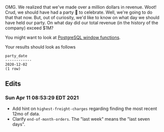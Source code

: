 OMG. We realized that we've made over a million dollars in 
revenue. Woot! Crud, we should have had a party 🥳 to celebrate.
Well, we're going to do that that now. But, out of curiosity,
we'd like to know on what day we should have held our party.
On what day did our total revenue (in the history of the company)
exceed $1M?

You might want to look at [PostgreSQL window functions](https://www.postgresql.org/docs/9.1/tutorial-window.html).

Your results should look as follows

```
party_date
------------
2020-12-02
(1 row)
```

## Edits

### Sun Apr 11 08:53:29 EDT 2021
* Add hint on `highest-freight-charges` regarding finding the most
  recent 12mo of data.
* Clarify `end-of-month-orders`. The "last week" means the "last seven days".